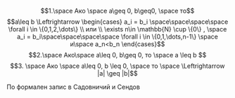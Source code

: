 
$$1.\space Ако \space а\geq 0, b\geq0, \space то$$
$$a\leq b \Leftrightarrow \begin{cases} a_i = b_i \space\space\space\space \forall i \in \{0,1,2,\dots\} \\ или \\ \exists n\in \mathbb{N} \cup \{0\} , \space a_i = b_i\space\space\space\space \forall i \in \{0,1,\dots,n-1\} \space и\space a_n<b_n \end{cases}$$
$$2.\space Ако\space a\leq 0, b\geq 0, то \space a \leq b $$
$$3. \space Ако \space a\leq 0, b \leq 0, \space то \space \Leftrightarrow |a| \geq |b|$$

По формален запис в Садовничий и Сендов
